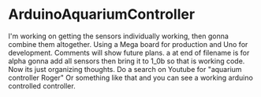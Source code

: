 ArduinoAquariumController
=========================
I'm working on getting the sensors individually working, then gonna combine them altogether.
Using a Mega board for production and Uno for development. Comments will show future plans. a at end of filename is for alpha gonna add all sensors then bring it to 1_0b so that is working code. Now its just organizing thoughts. Do a search on Youtube for "aquarium controller Roger" Or something like that and you can see a working arduino controlled controller.
